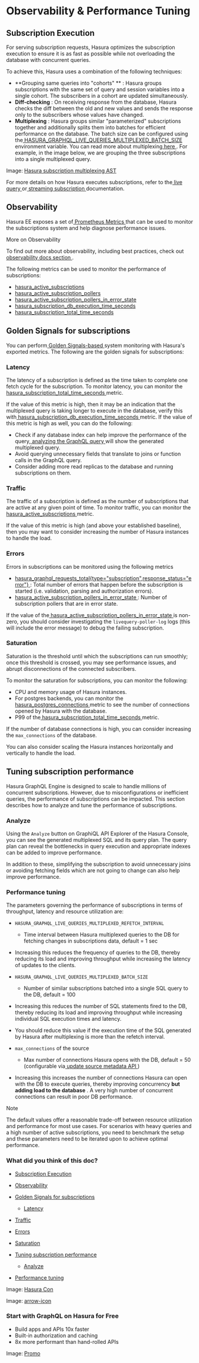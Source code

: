 # Observability & Performance Tuning

## Subscription Execution​

For serving subscription requests, Hasura optimizes the subscription execution to ensure it is as fast as possible while
not overloading the database with concurrent queries.

To achieve this, Hasura uses a combination of the following techniques:

- **Grouping same queries into "cohorts" ** : Hasura groups subscriptions with the same set of query and session
variables into a single cohort. The subscribers in a cohort are updated simultaneously.
- **Diff-checking** : On receiving response from the database, Hasura checks the diff between the old and new values and
sends the response only to the subscribers whose values have changed.
- **Multiplexing** : Hasura groups similar "parameterized" subscriptions together and additionally splits them into
batches for efficient performance on the database. The batch size can be configured using the[ HASURA_GRAPHQL_LIVE_QUERIES_MULTIPLEXED_BATCH_SIZE ](https://hasura.io/docs/latest/deployment/graphql-engine-flags/reference/#multiplexed-batch-size)environment variable. You can read more about multiplexing[ here ](https://hasura.io/docs/latest/subscriptions/postgres/livequery/execution/#subscription-multiplexing). For example, in the image below, we
are grouping the three subscriptions into a single multiplexed query.


Image: [ Hasura subscription multiplexing AST ](https://hasura.io/docs/assets/images/subscription-multiplexing-5b7195ab660019652db2ba579be4a339.png)

For more details on how Hasura executes subscriptions, refer to the[ live query ](https://hasura.io/docs/latest/subscriptions/postgres/livequery/execution/)or[ streaming subscription ](https://hasura.io/docs/latest/subscriptions/postgres/streaming/index/)documentation.

## Observability​

Hasura EE exposes a set of[ Prometheus Metrics ](https://hasura.io/docs/latest/observability/enterprise-edition/prometheus/metrics/#subscription-metrics)that can be used to monitor the subscriptions system and help diagnose performance issues.

More on Observability

To find out more about observability, including best practices, check out[ observability docs section ](https://hasura.io/docs/latest/observability/overview/).

The following metrics can be used to monitor the performance of subscriptions:

- [ hasura_active_subscriptions ](https://hasura.io/docs/latest/observability/enterprise-edition/prometheus/metrics/#active-subscriptions)
- [ hasura_active_subscription_pollers ](https://hasura.io/docs/latest/observability/enterprise-edition/prometheus/metrics/#active-subscription-pollers)
- [ hasura_active_subscription_pollers_in_error_state ](https://hasura.io/docs/latest/observability/enterprise-edition/prometheus/metrics/#active-subscription-pollers-in-error-state)
- [ hasura_subscription_db_execution_time_seconds ](https://hasura.io/docs/latest/observability/enterprise-edition/prometheus/metrics/#subscription-database-execution-time)
- [ hasura_subscription_total_time_seconds ](https://hasura.io/docs/latest/observability/enterprise-edition/prometheus/metrics/#subscription-total-time)


## Golden Signals for subscriptions​

You can perform[ Golden Signals-based ](https://sre.google/sre-book/monitoring-distributed-systems/#xref_monitoring_golden-signals)system monitoring with Hasura's exported metrics. The following are the golden signals for subscriptions:

### Latency​

The latency of a subscription is defined as the time taken to complete one fetch cycle for the subscription. To monitor
latency, you can monitor the[ hasura_subscription_total_time_seconds ](https://hasura.io/docs/latest/subscriptions/observability-and-performance/#subscription-total-time)metric.

If the value of this metric is high, then it may be an indication that the multiplexed query is taking longer to execute
in the database, verify this with[ hasura_subscription_db_execution_time_seconds ](https://hasura.io/docs/latest/subscriptions/observability-and-performance/#subscription-database-execution-time)metric. If the value of this
metric is high as well, you can do the following:

- Check if any database index can help improve the performance of the query,[ analyzing the GraphQL query ](https://hasura.io/docs/latest/subscriptions/observability-and-performance/#analyze)will show the generated multiplexed query.
- Avoid querying unnecessary fields that translate to joins or function calls in the GraphQL query.
- Consider adding more read replicas to the database and running subscriptions on them.


### Traffic​

The traffic of a subscription is defined as the number of subscriptions that are active at any given point of time. To
monitor traffic, you can monitor the[ hasura_active_subscriptions ](https://hasura.io/docs/latest/subscriptions/observability-and-performance/#active-subscriptions)metric.

If the value of this metric is high (and above your established baseline), then you may want to consider increasing the
number of Hasura instances to handle the load.

### Errors​

Errors in subscriptions can be monitored using the following metrics

- [ hasura_graphql_requests_total{type="subscription",response_status="error"} ](https://hasura.io/docs/latest/observability/enterprise-edition/prometheus/metrics/#hasura-graphql-requests-total):
Total number of errors that happen before the subscription is started (i.e. validation, parsing and authorization
errors).
- [ hasura_active_subscription_pollers_in_error_state ](https://hasura.io/docs/latest/subscriptions/observability-and-performance/#active-subscription-pollers-in-error-state): Number of
subscription pollers that are in error state.


If the value of the[ hasura_active_subscription_pollers_in_error_state ](https://hasura.io/docs/latest/subscriptions/observability-and-performance/#active-subscription-pollers-in-error-state)is non-zero, you should consider investigating the `livequery-poller-log` logs (this will include the error message) to
debug the failing subscription.

### Saturation​

Saturation is the threshold until which the subscriptions can run smoothly; once this threshold is crossed, you may see
performance issues, and abrupt disconnections of the connected subscribers.

To monitor the saturation for subscriptions, you can monitor the following:

- CPU and memory usage of Hasura instances.
- For postgres backends, you can monitor the[ hasura_postgres_connections ](https://hasura.io/docs/latest/observability/enterprise-edition/prometheus/metrics/#hasura-postgres-connections)metric to see the
number of connections opened by Hasura with the database.
- P99 of the[ hasura_subscription_total_time_seconds ](https://hasura.io/docs/latest/subscriptions/observability-and-performance/#subscription-total-time)metric.


If the number of database connections is high, you can consider increasing the `max_connections` of the database.

You can also consider scaling the Hasura instances horizontally and vertically to handle the load.

## Tuning subscription performance​

Hasura GraphQL Engine is designed to scale to handle millions of concurrent subscriptions. However, due to
misconfigurations or inefficient queries, the performance of subscriptions can be impacted. This section describes how
to analyze and tune the performance of subscriptions.

### Analyze​

Using the `Analyze` button on GraphiQL API Explorer of the Hasura Console, you can see the generated multiplexed SQL and
its query plan. The query plan can reveal the bottlenecks in query execution and appropriate indexes can be added to
improve performance.

In addition to these, simplifying the subscription to avoid unnecessary joins or avoiding fetching fields which are not
going to change can also help improve performance.

### Performance tuning​

The parameters governing the performance of subscriptions in terms of throughput, latency and resource utilization are:

- `HASURA_GRAPHQL_LIVE_QUERIES_MULTIPLEXED_REFETCH_INTERVAL` 
    - Time interval between Hasura multiplexed queries to the DB for fetching changes in subscriptions data, default = 1
sec

- Increasing this reduces the frequency of queries to the DB, thereby reducing its load and improving throughput while
increasing the latency of updates to the clients.
- `HASURA_GRAPHQL_LIVE_QUERIES_MULTIPLEXED_BATCH_SIZE` 
    - Number of similar subscriptions batched into a single SQL query to the DB, default = 100

- Increasing this reduces the number of SQL statements fired to the DB, thereby reducing its load and improving
throughput while increasing individual SQL execution times and latency.

- You should reduce this value if the execution time of the SQL generated by Hasura after multiplexing is more than
the refetch interval.
- `max_connections` of the source
    - Max number of connections Hasura opens with the DB, default = 50 (configurable via[ update source metadata API ](https://hasura.io/docs/latest/api-reference/metadata-api/source/))

- Increasing this increases the number of connections Hasura can open with the DB to execute queries, thereby
improving concurrency **but adding load to the database** . A very high number of concurrent connections can result
in poor DB performance.


Note

The default values offer a reasonable trade-off between resource utilization and performance for most use cases. For
scenarios with heavy queries and a high number of active subscriptions, you need to benchmark the setup and these
parameters need to be iterated upon to achieve optimal performance.

### What did you think of this doc?

- [ Subscription Execution ](https://hasura.io/docs/latest/subscriptions/observability-and-performance/#subscription-execution)
- [ Observability ](https://hasura.io/docs/latest/subscriptions/observability-and-performance/#observability)
- [ Golden Signals for subscriptions ](https://hasura.io/docs/latest/subscriptions/observability-and-performance/#golden-signals-for-subscriptions)
    - [ Latency ](https://hasura.io/docs/latest/subscriptions/observability-and-performance/#latency)

- [ Traffic ](https://hasura.io/docs/latest/subscriptions/observability-and-performance/#traffic)

- [ Errors ](https://hasura.io/docs/latest/subscriptions/observability-and-performance/#errors)

- [ Saturation ](https://hasura.io/docs/latest/subscriptions/observability-and-performance/#saturation)
- [ Tuning subscription performance ](https://hasura.io/docs/latest/subscriptions/observability-and-performance/#tuning-subscription-performance)
    - [ Analyze ](https://hasura.io/docs/latest/subscriptions/observability-and-performance/#analyze)

- [ Performance tuning ](https://hasura.io/docs/latest/subscriptions/observability-and-performance/#performance-tuning)


Image: [ Hasura Con ](https://res.cloudinary.com/dh8fp23nd/image/upload/v1686154570/hasura-con-2023/has-con-light-date_r2a2ud.png)

Image: [ arrow-icon ](https://res.cloudinary.com/dh8fp23nd/image/upload/v1683723549/main-web/chevron-right_ldbi7d.png)

### Start with GraphQL on Hasura for Free

- Build apps and APIs 10x faster
- Built-in authorization and caching
- 8x more performant than hand-rolled APIs


Image: [ Promo ](https://hasura.io/docs/assets/images/hasura-free-ff60e409244e0ea12b5a3045d1a9096b.png)
